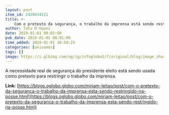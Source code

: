 ```yaml
---
layout: post
item_id: 2439434121
title: >-
    Com o pretexto da segurança, o trabalho da imprensa está sendo restringido na posse
author: Tatu D'Oquei
date: 2019-01-01 08:01:00
pub_date: 2019-01-01 08:01:00
time_added: 2019-01-01 16:50:25
categories: [avisamos]
tags: []
image: https://i.glbimg.com/og/ig/infoglobo1/f/original/blog/image_share/miriam-leitao.jpg
---
```


A necessidade real de segurança do presidente eleito está sendo usada como pretexto para restringir o trabalho da imprensa.

**Link:** [https://blogs.oglobo.globo.com/miriam-leitao/post/com-o-pretexto-da-seguranca-o-trabalho-da-imprensa-esta-sendo-restringido-na-posse.html](https://blogs.oglobo.globo.com/miriam-leitao/post/com-o-pretexto-da-seguranca-o-trabalho-da-imprensa-esta-sendo-restringido-na-posse.html)

